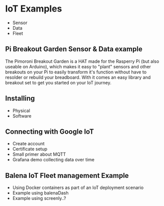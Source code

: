 # IoT Examples
* Sensor
* Data
* Fleet


## Pi Breakout Garden Sensor & Data example
The Pimoroni Breakout Garden is a HAT made for the Rasperry Pi (but also useable on Arduino), which makes it easy to "plant" sensors and other breakouts 
on your Pi to easily transform it's function without have to resolder or rebuild your breadboard.
With it comes an easy library and breakout set to get you started on your IoT journey.

## Installing
* Physical
* Software

## Connecting with Google IoT
* Create account
* Certificate setup
* Small primer about MQTT
* Grafana demo collecting data over time

## Balena IoT Fleet management Example
* Using Docker containers as part of an IoT deployment scenario
* Example using balenaDash
* Example using screenly..?
